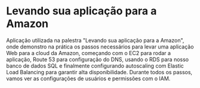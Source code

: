 # Levando sua aplicação para a Amazon

Aplicação utilizada na palestra "Levando sua aplicação para a Amazon", onde demonstro na prática os passos
necessários para levar uma aplicação Web para a cloud da Amazon, começando com o EC2 para rodar a aplicação,
Route 53 para configuração do DNS, usando o RDS para nosso banco de dados SQL e finalmente configurando autoscaling
com Elastic Load Balancing para garantir alta disponibilidade. Durante todos os passos, vamos ver as configurações
de usuários e permissões com o IAM.
